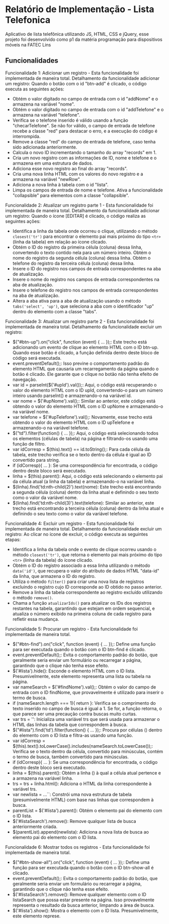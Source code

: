 
# Relatório de Implementação - Lista Telefonica

 Aplicativo de lista telefônica utilizando JS, HTML, CSS e jQuery, esse projeto foi desenvolvido como p1 da matéria programação para dispositivos móveis na FATEC Lins


## Funcionalidades
Funcionalidade 1: Adicionar um registro - Esta funcionalidade foi implementada de maneira total.
Detalhamento da funcionalidade adicionar um registro:
Quando o botão com o id "btn-add" é clicado, o código executa as seguintes ações:
- Obtém o valor digitado no campo de entrada com o id "addNome" e o armazena na variável "nome".
- Obtém o valor digitado no campo de entrada com o id "addTelefone" e o armazena na variável "telefone".
- Verifica se o telefone inserido é válido usando a função "checarTelefone". Se não for válido, o campo de entrada de telefone recebe a classe "red" para destacar o erro, e a execução do código é interrompida.
- Remove a classe "red" do campo de entrada de telefone, caso tenha sido adicionada anteriormente.
- Calcula o novo ID incrementando o tamanho do array "records" em 1.
- Cria um novo registro com as informações de ID, nome e telefone e o armazena em uma estrutura de dados.
- Adiciona esse novo registro ao final do array "records".
- Cria uma nova linha HTML com os valores do novo registro e a armazena na variável "newRow".
- Adiciona a nova linha à tabela com o id "lista".
- Limpa os campos de entrada de nome e telefone. Ativa a funcionalidade "collapsible" para elementos com a classe "collapsible".
 
Funcionalidade 2: Atualizar um registro parte 1 - Esta funcionalidade foi implementada de maneira total.
Detalhamento da funcionalidade adicionar um registro:
Quando o ícone [EDITAR] é clicado, o código realiza as seguintes ações:
- Identifica a linha da tabela onde ocorreu o clique, utilizando o método `closest('tr')` para encontrar o elemento pai mais próximo do tipo `<tr>` (linha da tabela) em relação ao ícone clicado.
- Obtém o ID do registro da primeira célula (coluna) dessa linha, convertendo o texto contido nela para um número inteiro. Obtém o nome do registro da segunda célula (coluna) dessa linha. Obtém o telefone do registro da terceira célula (coluna) dessa linha.
- Insere o ID do registro nos campos de entrada correspondentes na aba de atualização.
- Insere o nome do registro nos campos de entrada correspondentes na aba de atualização.
- Insere o telefone do registro nos campos de entrada correspondentes na aba de atualização.
- Altera a aba ativa para a aba de atualização usando o método `tabs('select', 'up')`, que seleciona a aba com o identificador "up" dentro do elemento com a classe "tabs".
 
Funcionalidade 3: Atualizar um registro parte 2 - Esta funcionalidade foi implementada de maneira total.
Detalhamento da funcionalidade excluir um registro:
- $("#btn-up").on("click", function (event) { ... });: Este trecho está adicionando um evento de clique ao elemento HTML com o ID btn-up. Quando esse botão é clicado, a função definida dentro deste bloco de código será executada.
- event.preventDefault();: Isso previne o comportamento padrão do elemento HTML que causaria um recarregamento da página quando o botão é clicado. Ele garante que o clique no botão não tenha efeito de navegação.
- var id = parseInt($('#upId').val());: Aqui, o código está recuperando o valor do elemento HTML com o ID upId, convertendo-o para um número inteiro usando parseInt() e armazenando-o na variável id.
- var nome = $('#upNome').val();: Similar ao anterior, este código está obtendo o valor do elemento HTML com o ID upNome e armazenando-o na variável nome.
- var telefone = $('#upTelefone').val();: Novamente, esse trecho está obtendo o valor do elemento HTML com o ID upTelefone e armazenando-o na variável telefone.
- $("td").filter(function() { ... });: Aqui, o código está selecionando todos os elementos <td> (células de tabela) na página e filtrando-os usando uma função de filtro.
- var idCorresp = $(this).text() == id.toString();: Para cada célula da tabela, este trecho verifica se o texto dentro da célula é igual ao ID convertido para string.
- if (idCorresp){ ... }: Se uma correspondência for encontrada, o código dentro deste bloco será executado.
- linha = $(this).parent(): Aqui, o código está selecionando o elemento pai da célula atual (a linha da tabela) e armazenando-o na variável linha.
- $(linha).find('td:nth-child(2)').text(nome): Este trecho está encontrando a segunda célula (coluna) dentro da linha atual e definindo o seu texto como o valor da variável nome.
- $(linha).find('td:nth-child(3)').text(telefone): Similar ao anterior, este trecho está encontrando a terceira célula (coluna) dentro da linha atual e definindo o seu texto como o valor da variável telefone.
 

Funcionalidade 4: Excluir um registro - Esta funcionalidade foi implementada de maneira total.
Detalhamento da funcionalidade excluir um registro:
Ao clicar no ícone de excluir, o código executa as seguintes etapas:
- Identifica a linha da tabela onde o evento de clique ocorreu usando o método `closest('tr')`, que retorna o elemento pai mais próximo do tipo `<tr>` (linha da tabela) do ícone clicado.
- Obtém o ID do registro associado a essa linha utilizando o método `data('id')`, que recupera o valor do atributo de dados HTML "data-id" da linha, que armazena o ID do registro.
- Utiliza o método `filter()` para criar uma nova lista de registros excluindo o registro cujo ID corresponde ao ID obtido no passo anterior.
- Remove a linha da tabela correspondente ao registro excluído utilizando o método `remove()`.
- Chama a função `atualizarIds()` para atualizar os IDs dos registros restantes na tabela, garantindo que estejam em ordem sequencial, e atualiza o número exibido na primeira coluna de cada registro para refletir essa mudança.
 

Funcionalidade 5: Procurar um registro - Esta funcionalidade foi implementada de maneira total.
- $("#btn-find").on("click", function (event) { ... });: Define uma função para ser executada quando o botão com o ID btn-find é clicado.
- event.preventDefault();: Evita o comportamento padrão do botão, que geralmente seria enviar um formulário ou recarregar a página, garantindo que o clique não tenha esse efeito.
- $('#lista').hide(): Esconde o elemento HTML com o ID lista. Presumivelmente, este elemento representa uma lista ou tabela na página.
- var nameSearch = $('#findNome').val();: Obtém o valor do campo de entrada com o ID findNome, que provavelmente é utilizado para inserir o termo de busca.
- if (nameSearch.length === 1){ return }: Verifica se o comprimento do texto inserido no campo de busca é igual a 1. Se for, a função retorna, o que parece ser uma precaução contra buscas muito curtas.
- var trs = '': Inicializa uma variável trs que será usada para armazenar o HTML das linhas da tabela que correspondem à busca.
- $("#lista").find('td').filter(function() { ... });: Procura por células (<td>) dentro do elemento com o ID lista e filtra-as usando uma função.
- var idCorresp = $(this).text().toLowerCase().includes(nameSearch.toLowerCase());: Verifica se o texto dentro da célula, convertido para minúsculas, contém o termo de busca, também convertido para minúsculas.
- if (idCorresp){ ... }: Se uma correspondência for encontrada, o código dentro deste bloco será executado.
- linha = $(this).parent(): Obtém a linha (<tr>) à qual a célula atual pertence e a armazena na variável linha.
- trs = trs + linha.html(): Adiciona o HTML da linha correspondente à variável trs.
- var newlista = ...``: Constrói uma nova estrutura de tabela (presumivelmente HTML) com base nas linhas que correspondem à busca.
- parentList = $('#lista').parent(): Obtém o elemento pai do elemento com o ID lista.
- $('#listaSearch').remove(): Remove qualquer lista de busca anteriormente criada.
- $(parentList).append(newlista): Adiciona a nova lista de busca ao elemento pai do elemento com o ID lista.
 
Funcionalidade 6: Mostrar todos os registros - Esta funcionalidade foi implementada de maneira total.
- $("#btn-show-all").on("click", function (event) { ... });: Define uma função para ser executada quando o botão com o ID btn-show-all é clicado.
- event.preventDefault();: Evita o comportamento padrão do botão, que geralmente seria enviar um formulário ou recarregar a página, garantindo que o clique não tenha esse efeito.
- $('#listaSearch').remove(): Remove qualquer elemento com o ID listaSearch que possa estar presente na página. Isso provavelmente representa o resultado da busca anterior, limpando a área de busca.
- $('#lista').show(): Mostra o elemento com o ID lista. Presumivelmente, este elemento represe.
